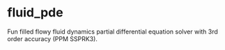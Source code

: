 # fluid_pde
Fun filled flowy fluid dynamics partial differential equation solver with 3rd
order accuracy (PPM SSPRK3).
